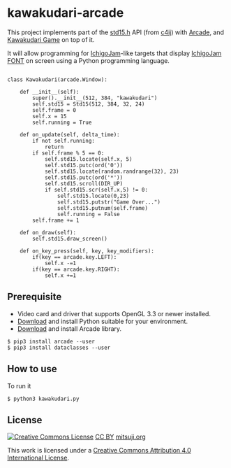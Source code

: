 # kawakudari-arcade

This project implements part of the [std15.h](https://github.com/IchigoJam/c4ij/blob/master/src/std15.h) API (from [c4ij](https://github.com/IchigoJam/c4ij)) with [Arcade](https://arcade.academy/), and [Kawakudari Game](https://ichigojam.github.io/print/en/KAWAKUDARI.html) on top of it.

It will allow programming for [IchigoJam](https://ichigojam.net/index-en.html)-like targets that display [IchigoJam FONT](https://mitsuji.github.io/ichigojam-font.json/) on screen using a Python programming language.
```

class Kawakudari(arcade.Window):

    def __init__(self):
        super().__init__(512, 384, "kawakudari")
        self.std15 = Std15(512, 384, 32, 24)
        self.frame = 0
        self.x = 15
        self.running = True

    def on_update(self, delta_time):
        if not self.running:
            return
        if self.frame % 5 == 0:
            self.std15.locate(self.x, 5)
            self.std15.putc(ord('0'))
            self.std15.locate(random.randrange(32), 23)
            self.std15.putc(ord('*'))
            self.std15.scroll(DIR_UP)
            if self.std15.scr(self.x,5) != 0:
                self.std15.locate(0,23)
                self.std15.putstr("Game Over...")
                self.std15.putnum(self.frame)
                self.running = False
        self.frame += 1
    
    def on_draw(self):
        self.std15.draw_screen()

    def on_key_press(self, key, key_modifiers):
        if(key == arcade.key.LEFT):
            self.x -=1
        if(key == arcade.key.RIGHT):
            self.x +=1

```

## Prerequisite

* Video card and driver that supports OpenGL 3.3 or newer installed.
* [Download](https://www.python.org/downloads/) and install Python suitable for your environment.
* [Download](https://arcade.academy/installation.html) and install Arcade library.

```
$ pip3 install arcade --user
$ pip3 install dataclasses --user
```


## How to use

To run it
```
$ python3 kawakudari.py
```


## License
[![Creative Commons License](https://i.creativecommons.org/l/by/4.0/88x31.png)](http://creativecommons.org/licenses/by/4.0/)
[CC BY](https://creativecommons.org/licenses/by/4.0/) [mitsuji.org](https://mitsuji.org)

This work is licensed under a [Creative Commons Attribution 4.0 International License](http://creativecommons.org/licenses/by/4.0/).
